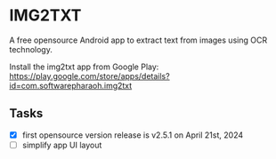 # IMG2TXT

A free opensource Android app to extract text from images using OCR technology.

Install the img2txt app from Google Play:  
<https://play.google.com/store/apps/details?id=com.softwarepharaoh.img2txt>

## Tasks

- [x] first opensource version release is v2.5.1 on April 21st, 2024
- [ ] simplify app UI layout
